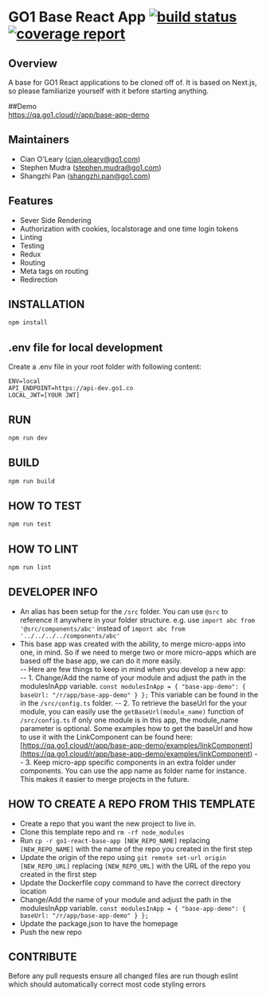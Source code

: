 
# GO1 Base React App [![build status](https://code.go1.com.au/apps/go1-base-react-app/badges/master/build.svg)](https://code.go1.com.au/apps/go1-base-react-app/commits/master) [![coverage report](https://code.go1.com.au/apps/go1-base-react-app/badges/master/coverage.svg)](https://code.go1.com.au/apps/go1-base-react-app/commits/master)  
  
## Overview  
  
A base for GO1 React applications to be cloned off of. It is based on Next.js, so please familiarize yourself with it before starting anything.  
  
##Demo  
https://qa.go1.cloud/r/app/base-app-demo  
  
## Maintainers  
- Cian O'Leary (cian.oleary@go1.com)  
- Stephen Mudra (stephen.mudra@go1.com)  
- Shangzhi Pan (shangzhi.pan@go1.com)  
  
## Features  
- Sever Side Rendering  
- Authorization with cookies, localstorage and one time login tokens  
- Linting  
- Testing  
- Redux  
- Routing  
- Meta tags on routing  
- Redirection  
  
## INSTALLATION  
  
```sh  
npm install  
```  
  
## .env file for local development  
Create a .env file in your root folder with following content:  
```  
ENV=local  
API_ENDPOINT=https://api-dev.go1.co  
LOCAL_JWT=[YOUR JWT]  
```  
  
## RUN  
```sh  
npm run dev  
```  
  
## BUILD  
  
```sh  
npm run build  
```  
  
## HOW TO TEST  
  
```sh  
npm run test  
```  
  
## HOW TO LINT  
  
```sh  
npm run lint  
```  
  
## DEVELOPER INFO  
- An alias has been setup for the `/src` folder. You can use `@src` to reference it anywhere in your folder structure. e.g. use `import abc from '@src/components/abc'` instead of `import abc from '../../../../components/abc'`  
- This base app was created with the ability, to merge micro-apps into one, in mind. So if we need to merge two or more micro-apps which are based off the base app, we can do it more easily.  
-- Here are few things to keep in mind when you develop a new app:  
-- 1.  Change/Add the name of your module and adjust the path in the modulesInApp variable. `const modulesInApp = { "base-app-demo": { baseUrl: "/r/app/base-app-demo" } };`
This variable can be found in the  in the `/src/config.ts` folder. 
-- 2. To retrieve the baseUrl for the your module, you can easily use the `getBaseUrl(module_name)` function of `/src/config.ts` if only one module is in this app, the module_name parameter is optional. Some examples how to get the baseUrl and how to use it with the LinkComponent can be found here: [https://qa.go1.cloud/r/app/base-app-demo/examples/linkComponent](https://qa.go1.cloud/r/app/base-app-demo/examples/linkComponent)
-- 3. Keep micro-app specific components in an extra folder under components. You can use the app name as folder name for instance. This makes it easier to merge projects in the future.

## HOW TO CREATE A REPO FROM THIS TEMPLATE  
  
- Create a repo that you want the new project to live in.  
- Clone this template repo and `rm -rf node_modules`  
- Run `cp -r go1-react-base-app [NEW_REPO_NAME]` replacing `[NEW_REPO_NAME]` with the name of the repo you created in the first step  
- Update the origin of the repo using `git remote set-url origin [NEW_REPO_URL]` replacing `[NEW_REPO_URL]` with the URL of the repo you created in the first step  
- Update the Dockerfile copy command to have the correct directory location  
- Change/Add the name of your module and adjust the path in the modulesInApp variable. `const modulesInApp = { "base-app-demo": { baseUrl: "/r/app/base-app-demo" } };`
- Update the package.json to have the homepage
- Push the new repo  
  
## CONTRIBUTE  
  
Before any pull requests ensure all changed files are run though eslint which should automatically correct most code styling errors
